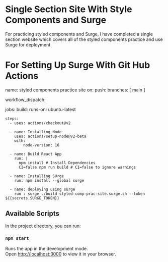 # Single Section Site With Style Components and Surge

For practicing styled components and Surge, I have completed a single section website which covers all of the
styled components practice and use Surge for deployment

# For Setting Up Surge With Git Hub Actions
name: styled components practice site
on:
  push:
    branches: [ main ]

  workflow_dispatch:

jobs:
  build:
    runs-on: ubuntu-latest

    steps:
      - uses: actions/checkout@v2

      - name: Installing Node
        uses: actions/setup-node@v2-beta
        with:
            node-version: 16
            
      - name: Build React App
        run: |
          npm install # Install Dependencies
          CI=false npm run build # CI=false to ignore warnings

      - name: Installing SUrge
        run: npm install --global surge

      - name: deploying using surge
        run : surge ./build styled-comp-prac-site.surge.sh --token ${{secrets.SURGE_TOKEN}}
      




## Available Scripts

In the project directory, you can run:

### `npm start`

Runs the app in the development mode.\
Open [http://localhost:3000](http://localhost:3000) to view it in your browser.


